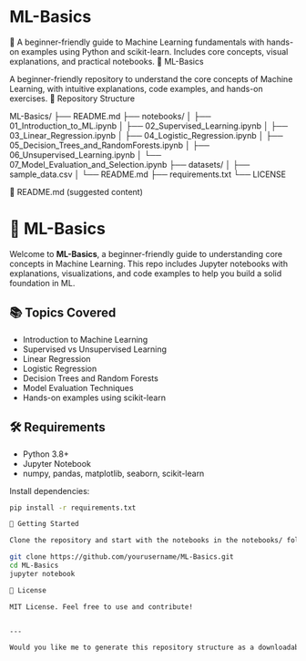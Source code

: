 # ML-Basics
🧠 A beginner-friendly guide to Machine Learning fundamentals with hands-on examples using Python and scikit-learn. Includes core concepts, visual explanations, and practical notebooks. 
🧠 ML-Basics

A beginner-friendly repository to understand the core concepts of Machine Learning, with intuitive explanations, code examples, and hands-on exercises.
📁 Repository Structure

ML-Basics/
├── README.md
├── notebooks/
│   ├── 01_Introduction_to_ML.ipynb
│   ├── 02_Supervised_Learning.ipynb
│   ├── 03_Linear_Regression.ipynb
│   ├── 04_Logistic_Regression.ipynb
│   ├── 05_Decision_Trees_and_RandomForests.ipynb
│   ├── 06_Unsupervised_Learning.ipynb
│   └── 07_Model_Evaluation_and_Selection.ipynb
├── datasets/
│   ├── sample_data.csv
│   └── README.md
├── requirements.txt
└── LICENSE

📘 README.md (suggested content)

# 🧠 ML-Basics

Welcome to **ML-Basics**, a beginner-friendly guide to understanding core concepts in Machine Learning. This repo includes Jupyter notebooks with explanations, visualizations, and code examples to help you build a solid foundation in ML.

## 📚 Topics Covered

- Introduction to Machine Learning
- Supervised vs Unsupervised Learning
- Linear Regression
- Logistic Regression
- Decision Trees and Random Forests
- Model Evaluation Techniques
- Hands-on examples using scikit-learn

## 🛠 Requirements

- Python 3.8+
- Jupyter Notebook
- numpy, pandas, matplotlib, seaborn, scikit-learn

Install dependencies:

```bash
pip install -r requirements.txt

🚀 Getting Started

Clone the repository and start with the notebooks in the notebooks/ folder.

git clone https://github.com/yourusername/ML-Basics.git
cd ML-Basics
jupyter notebook

📄 License

MIT License. Feel free to use and contribute!


---

Would you like me to generate this repository structure as a downloadable zip or push it to your GitHub account via a script/template?
